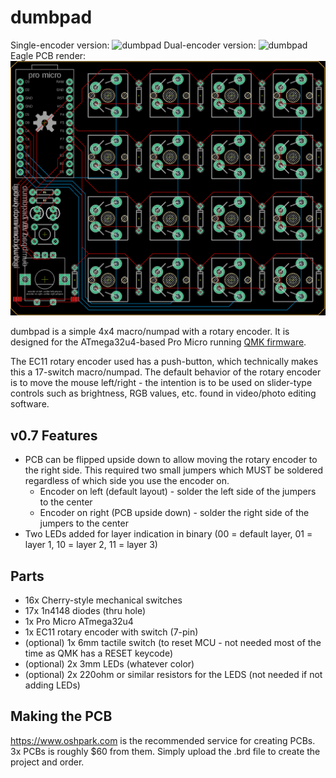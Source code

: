 # dumbpad

Single-encoder version:
![dumbpad](https://i.imgur.com/sS3fq1Z.jpg)
Dual-encoder version:
![dumbpad](https://i.imgur.com/OkSRXWT.jpg)
Eagle PCB render:
![dumbpad](dumbpad.png)

dumbpad is a simple 4x4 macro/numpad with a rotary encoder. It is designed for the ATmega32u4-based Pro Micro running [QMK firmware](https://github.com/qmk/qmk_firmware).

The EC11 rotary encoder used has a push-button, which technically makes this a 17-switch macro/numpad. The default behavior of the rotary encoder is to move the mouse left/right - the intention is to be used on slider-type controls such as brightness, RGB values, etc. found in video/photo editing software.

## v0.7 Features
* PCB can be flipped upside down to allow moving the rotary encoder to the right side. This required two small jumpers which MUST be soldered regardless of which side you use the encoder on.
  * Encoder on left (default layout) - solder the left side of the jumpers to the center
  * Encoder on right (PCB upside down) - solder the right side of the jumpers to the center
* Two LEDs added for layer indication in binary (00 = default layer, 01 = layer 1, 10 = layer 2, 11 = layer 3)

## Parts
* 16x Cherry-style mechanical switches
* 17x 1n4148 diodes (thru hole)
* 1x Pro Micro ATmega32u4
* 1x EC11 rotary encoder with switch (7-pin)
* (optional) 1x 6mm tactile switch (to reset MCU - not needed most of the time as QMK has a RESET keycode)
* (optional) 2x 3mm LEDs (whatever color)
* (optional) 2x 220ohm or similar resistors for the LEDS (not needed if not adding LEDs)

## Making the PCB
https://www.oshpark.com is the recommended service for creating PCBs. 3x PCBs is roughly $60 from them. Simply upload the .brd file to create the project and order.
